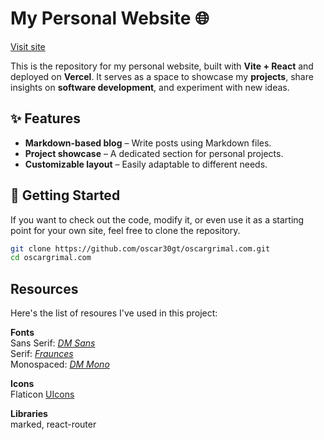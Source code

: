# My Personal Website 🌐

[Visit site](https://oscargrimal.vercel.app)

This is the repository for my personal website, built with **Vite + React** and deployed on **Vercel**. It serves as a space to showcase my **projects**, share insights on **software development**, and experiment with new ideas.

## ✨ Features

- **Markdown-based blog** – Write posts using Markdown files.
- **Project showcase** – A dedicated section for personal projects.
- **Customizable layout** – Easily adaptable to different needs.

## 🚀 Getting Started

If you want to check out the code, modify it, or even use it as a starting point for your own site, feel free to clone the repository.

```bash
git clone https://github.com/oscar30gt/oscargrimal.com.git
cd oscargrimal.com
```

## Resources

Here's the list of resoures I've used in this project:

**Fonts**\
Sans Serif: [*DM Sans*](https://fonts.google.com/specimen/DM+Sans)\
Serif: [*Fraunces*](https://fonts.google.com/specimen/Fraunces)\
Monospaced: [*DM Mono*](https://fonts.google.com/specimen/DM+Mono)

**Icons**\
Flaticon [UIcons](https://www.flaticon.es/uicons/interface-icons)

**Libraries**\
marked, react-router
